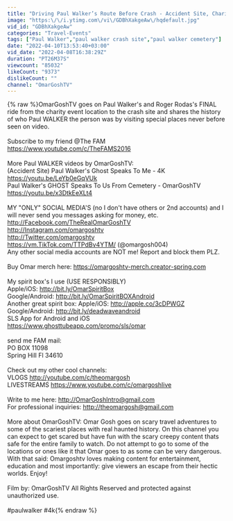 ```yaml
---
title: "Driving Paul Walker’s Route Before Crash - Accident Site, Charity, Grave & School of Paul Walker"
image: "https:\/\/i.ytimg.com\/vi\/GDBhXakgeAw\/hqdefault.jpg"
vid_id: "GDBhXakgeAw"
categories: "Travel-Events"
tags: ["Paul Walker","paul walker crash site","paul walker cemetery"]
date: "2022-04-10T13:53:40+03:00"
vid_date: "2022-04-08T16:38:29Z"
duration: "PT26M37S"
viewcount: "85032"
likeCount: "9373"
dislikeCount: ""
channel: "OmarGoshTV"
---
```

{% raw %}OmarGoshTV goes on Paul Walker's and Roger Rodas's FINAL ride from the charity event location to the crash site and shares the history of who Paul WALKER the person was by visiting special places never before seen on video.<br /><br />Subscribe to my friend @The FAM <a rel="nofollow" target="blank" href="https://www.youtube.com/c/TheFAMS2016">https://www.youtube.com/c/TheFAMS2016</a><br /><br />More Paul WALKER videos by OmarGoshTV:<br />(Accident Site) Paul Walker's Ghost Speaks To Me - 4K<br /><a rel="nofollow" target="blank" href="https://youtu.be/LeYb0eGqVUk">https://youtu.be/LeYb0eGqVUk</a><br />Paul Walker's GHOST Speaks To Us From Cemetery - OmarGoshTV<br /><a rel="nofollow" target="blank" href="https://youtu.be/x3DtkEeXLt4">https://youtu.be/x3DtkEeXLt4</a><br /><br />MY &quot;ONLY&quot; SOCIAL MEDIA'S (no I don't have others or 2nd accounts) and I will never send you messages asking for money, etc. <br /><a rel="nofollow" target="blank" href="http://Facebook.com/TheRealOmarGoshTV">http://Facebook.com/TheRealOmarGoshTV</a><br /><a rel="nofollow" target="blank" href="http://Instagram.com/omargoshtv">http://Instagram.com/omargoshtv</a><br /><a rel="nofollow" target="blank" href="http://Twitter.com/omargoshtv">http://Twitter.com/omargoshtv</a><br /><a rel="nofollow" target="blank" href="https://vm.TikTok.com/TTPdBv4YTM/">https://vm.TikTok.com/TTPdBv4YTM/</a> (@omargosh004)<br />Any other social media accounts are NOT me! Report and block them PLZ.<br /><br />Buy Omar merch here: <a rel="nofollow" target="blank" href="https://omargoshtv-merch.creator-spring.com">https://omargoshtv-merch.creator-spring.com</a><br /><br />My spirit box's I use (USE RESPONSIBLY)<br />Apple/iOS: <a rel="nofollow" target="blank" href="http://bit.ly/OmarSpiritBox">http://bit.ly/OmarSpiritBox</a><br />Google/Android: <a rel="nofollow" target="blank" href="http://bit.ly/OmarSpiritBOXAndroid">http://bit.ly/OmarSpiritBOXAndroid</a><br />Another great spirit box: Apple/iOS: <a rel="nofollow" target="blank" href="http://apple.co/3cDPWGZ">http://apple.co/3cDPWGZ</a> <br />Google/Android: <a rel="nofollow" target="blank" href="http://bit.ly/deadwaveandroid">http://bit.ly/deadwaveandroid</a><br />SLS App for Android and iOS <a rel="nofollow" target="blank" href="https://www.ghosttubeapp.com/promo/sls/omar">https://www.ghosttubeapp.com/promo/sls/omar</a><br /><br />send me FAM mail:<br />PO BOX 11098<br />Spring Hill Fl 34610<br /><br />Check out my other cool channels: <br />VLOGS <a rel="nofollow" target="blank" href="http://youtube.com/c/theomargosh">http://youtube.com/c/theomargosh</a><br />LIVESTREAMS <a rel="nofollow" target="blank" href="https://www.youtube.com/c/omargoshlive">https://www.youtube.com/c/omargoshlive</a><br /><br />Write to me here: <a rel="nofollow" target="blank" href="http://OmarGoshIntro@gmail.com">http://OmarGoshIntro@gmail.com</a><br />For professional inquiries: <a rel="nofollow" target="blank" href="http://theomargosh@gmail.com">http://theomargosh@gmail.com</a><br /><br />More about OmarGoshTV: Omar Gosh goes on scary travel adventures to some of the scariest places with real haunted history. On this channel you can expect to get scared but have fun with the scary creepy content thats safe for the entire family to watch. Do not attempt to go to some of the locations or ones like it that Omar goes to as some can be very dangerous. With that said: Omargoshtv loves making content for entertainment, education and most importantly: give viewers an escape from their hectic worlds. Enjoy!<br /><br />Film by: OmarGoshTV All Rights Reserved and protected against unauthorized use.<br /><br />#paulwalker #4k{% endraw %}
